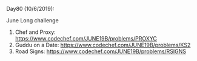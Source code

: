 Day80 (10/6/2019): 

June Long challenge

1. Chef and Proxy: https://www.codechef.com/JUNE19B/problems/PROXYC
2. Guddu on a Date: https://www.codechef.com/JUNE19B/problems/KS2
3. Road Signs: https://www.codechef.com/JUNE19B/problems/RSIGNS
